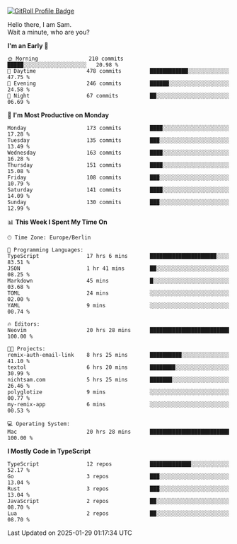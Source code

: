 <a href="https://gitroll.io/profile/u8g4G6FTZM7WSCSqTRPGSHZygT4O2" target="_blank"><img src="https://gitroll.io/api/badges/profiles/v1/u8g4G6FTZM7WSCSqTRPGSHZygT4O2?theme=nord" alt="GitRoll Profile Badge"/></a>

Hello there, I am Sam.  
Wait a minute, who are you?
  
<!--START_SECTION:waka-->
**I'm an Early 🐤** 

```text
🌞 Morning                210 commits         █████░░░░░░░░░░░░░░░░░░░░   20.98 % 
🌆 Daytime                478 commits         ████████████░░░░░░░░░░░░░   47.75 % 
🌃 Evening                246 commits         ██████░░░░░░░░░░░░░░░░░░░   24.58 % 
🌙 Night                  67 commits          ██░░░░░░░░░░░░░░░░░░░░░░░   06.69 % 
```
📅 **I'm Most Productive on Monday** 

```text
Monday                   173 commits         ████░░░░░░░░░░░░░░░░░░░░░   17.28 % 
Tuesday                  135 commits         ███░░░░░░░░░░░░░░░░░░░░░░   13.49 % 
Wednesday                163 commits         ████░░░░░░░░░░░░░░░░░░░░░   16.28 % 
Thursday                 151 commits         ████░░░░░░░░░░░░░░░░░░░░░   15.08 % 
Friday                   108 commits         ███░░░░░░░░░░░░░░░░░░░░░░   10.79 % 
Saturday                 141 commits         ████░░░░░░░░░░░░░░░░░░░░░   14.09 % 
Sunday                   130 commits         ███░░░░░░░░░░░░░░░░░░░░░░   12.99 % 
```


📊 **This Week I Spent My Time On** 

```text
🕑︎ Time Zone: Europe/Berlin

💬 Programming Languages: 
TypeScript               17 hrs 6 mins       █████████████████████░░░░   83.51 % 
JSON                     1 hr 41 mins        ██░░░░░░░░░░░░░░░░░░░░░░░   08.25 % 
Markdown                 45 mins             █░░░░░░░░░░░░░░░░░░░░░░░░   03.68 % 
TOML                     24 mins             ░░░░░░░░░░░░░░░░░░░░░░░░░   02.00 % 
YAML                     9 mins              ░░░░░░░░░░░░░░░░░░░░░░░░░   00.74 % 

🔥 Editors: 
Neovim                   20 hrs 28 mins      █████████████████████████   100.00 % 

🐱‍💻 Projects: 
remix-auth-email-link    8 hrs 25 mins       ██████████░░░░░░░░░░░░░░░   41.10 % 
textol                   6 hrs 20 mins       ████████░░░░░░░░░░░░░░░░░   30.99 % 
nichtsam.com             5 hrs 25 mins       ███████░░░░░░░░░░░░░░░░░░   26.46 % 
polyglotize              9 mins              ░░░░░░░░░░░░░░░░░░░░░░░░░   00.77 % 
my-remix-app             6 mins              ░░░░░░░░░░░░░░░░░░░░░░░░░   00.53 % 

💻 Operating System: 
Mac                      20 hrs 28 mins      █████████████████████████   100.00 % 
```

**I Mostly Code in TypeScript** 

```text
TypeScript               12 repos            █████████████░░░░░░░░░░░░   52.17 % 
Go                       3 repos             ███░░░░░░░░░░░░░░░░░░░░░░   13.04 % 
Rust                     3 repos             ███░░░░░░░░░░░░░░░░░░░░░░   13.04 % 
JavaScript               2 repos             ██░░░░░░░░░░░░░░░░░░░░░░░   08.70 % 
Lua                      2 repos             ██░░░░░░░░░░░░░░░░░░░░░░░   08.70 % 
```




 Last Updated on 2025-01-29 01:17:34 UTC
<!--END_SECTION:waka-->
